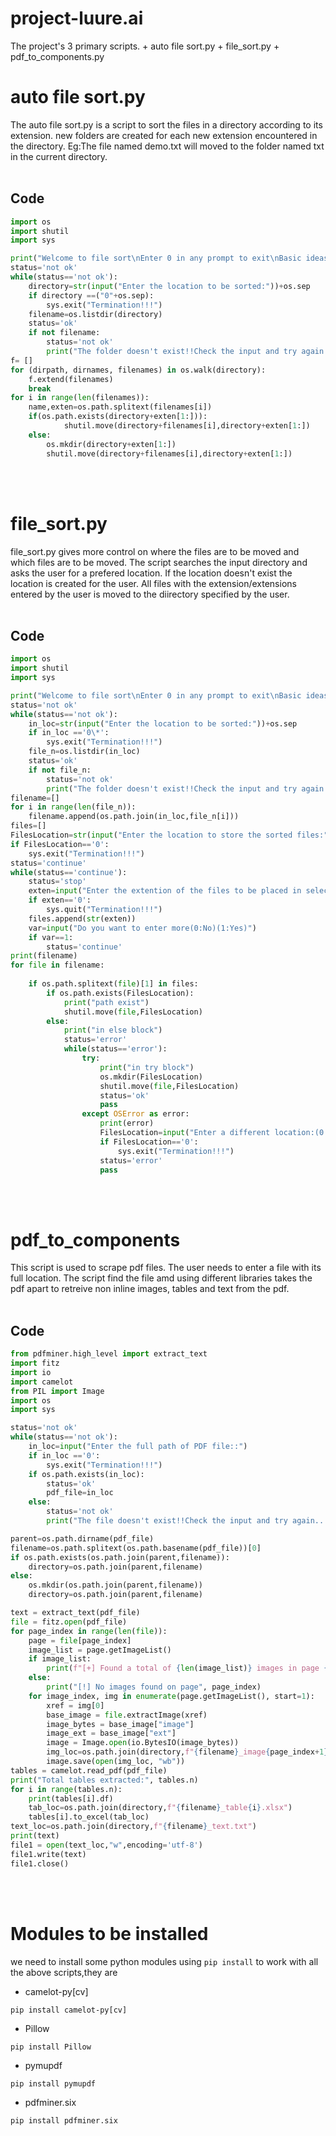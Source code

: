 # project-luure.ai
The project's 3 primary scripts.
        + auto file sort.py
        + file_sort.py
        + pdf_to_components.py
# auto file sort.py
The auto file sort.py is a script to sort the files in a directory according to its extension. new folders are created for each new extension encountered in the directory.
Eg:The file named demo.txt will moved to the folder named txt in the current directory.<br><br>
## Code<br>
```python
import os
import shutil
import sys

print("Welcome to file sort\nEnter 0 in any prompt to exit\nBasic ideas of files and file extensions are necessary for operation of the program")
status='not ok'
while(status=='not ok'):
    directory=str(input("Enter the location to be sorted:"))+os.sep
    if directory ==("0"+os.sep):
        sys.exit("Termination!!!")
    filename=os.listdir(directory)
    status='ok'
    if not filename:
        status='not ok'
        print("The folder doesn't exist!!Check the input and try again...\n0 for termination")
f= []
for (dirpath, dirnames, filenames) in os.walk(directory):
    f.extend(filenames)
    break
for i in range(len(filenames)):
    name,exten=os.path.splitext(filenames[i])
    if(os.path.exists(directory+exten[1:])):
            shutil.move(directory+filenames[i],directory+exten[1:])
    else:
        os.mkdir(directory+exten[1:])
        shutil.move(directory+filenames[i],directory+exten[1:])
```
<br><br>
# file_sort.py
file_sort.py gives more control on where the files are to be moved and which files are to be moved. The script searches the input directory and asks the user for a prefered location. If the location doesn't exist the location is created for the user. All files with the extension/extensions entered by the user is moved to the diirectory specified by the user.<br><br>
## Code<br>
```python
import os
import shutil
import sys

print("Welcome to file sort\nEnter 0 in any prompt to exit\nBasic ideas of files and file extensions are necessary for operation of the program")
status='not ok'
while(status=='not ok'):
    in_loc=str(input("Enter the location to be sorted:"))+os.sep
    if in_loc =='0\*':
        sys.exit("Termination!!!")
    file_n=os.listdir(in_loc)
    status='ok'
    if not file_n:
        status='not ok'
        print("The folder doesn't exist!!Check the input and try again...\n0 for termination")
filename=[]
for i in range(len(file_n)):
    filename.append(os.path.join(in_loc,file_n[i]))
files=[]
FilesLocation=str(input("Enter the location to store the sorted files:"))
if FilesLocation=='0':
    sys.exit("Termination!!!")
status='continue'
while(status=='continue'):
    status='stop'
    exten=input("Enter the extention of the files to be placed in selected location:")
    if exten=='0':
        sys.quit("Termination!!!")
    files.append(str(exten))
    var=input("Do you want to enter more(0:No)(1:Yes)")
    if var==1:
        status='continue'
print(filename)
for file in filename:
    
    if os.path.splitext(file)[1] in files:
        if os.path.exists(FilesLocation):
            print("path exist")
            shutil.move(file,FilesLocation)
        else:
            print("in else block")
            status='error'
            while(status=='error'):
                try:
                    print("in try block")
                    os.mkdir(FilesLocation)
                    shutil.move(file,FilesLocation)
                    status='ok'
                    pass
                except OSError as error:
                    print(error)
                    FilesLocation=input("Enter a different location:(0 for termination)")
                    if FilesLocation=='0':
                        sys.exit("Termination!!!")
                    status='error'
                    pass
```
<br><br>
# pdf_to_components
This script is used to scrape pdf files. The user needs to enter a file with its full location. The script find the file amd using different libraries takes the pdf apart to retreive non inline images, tables and text from the pdf.<br><br>
## Code<br>
```python
from pdfminer.high_level import extract_text
import fitz
import io
import camelot
from PIL import Image
import os
import sys

status='not ok'
while(status=='not ok'):
	in_loc=input("Enter the full path of PDF file::")
	if in_loc =='0':
		sys.exit("Termination!!!")
	if os.path.exists(in_loc):
		status='ok'
		pdf_file=in_loc
	else:
		status='not ok'
		print("The file doesn't exist!!Check the input and try again...\n0 for termination")

parent=os.path.dirname(pdf_file)
filename=os.path.splitext(os.path.basename(pdf_file))[0]
if os.path.exists(os.path.join(parent,filename)):
	directory=os.path.join(parent,filename)
else:
	os.mkdir(os.path.join(parent,filename))
	directory=os.path.join(parent,filename)

text = extract_text(pdf_file)
file = fitz.open(pdf_file)
for page_index in range(len(file)):
	page = file[page_index]
	image_list = page.getImageList()
	if image_list:
		print(f"[+] Found a total of {len(image_list)} images in page {page_index}")
	else:
		print("[!] No images found on page", page_index)
	for image_index, img in enumerate(page.getImageList(), start=1):
		xref = img[0]
		base_image = file.extractImage(xref)
		image_bytes = base_image["image"]
		image_ext = base_image["ext"]
		image = Image.open(io.BytesIO(image_bytes))
		img_loc=os.path.join(directory,f"{filename}_image{page_index+1}_{image_index}.{image_ext}")
		image.save(open(img_loc, "wb"))
tables = camelot.read_pdf(pdf_file)
print("Total tables extracted:", tables.n)
for i in range(tables.n):
	print(tables[i].df)
	tab_loc=os.path.join(directory,f"{filename}_table{i}.xlsx")
	tables[i].to_excel(tab_loc)
text_loc=os.path.join(directory,f"{filename}_text.txt")
print(text)
file1 = open(text_loc,"w",encoding='utf-8')
file1.write(text)
file1.close()
```
<br><br>
# Modules to be installed 
we need to install some python modules  using `pip install` to work with all the above scripts,they are
* camelot-py[cv]
```
pip install camelot-py[cv]
```
* Pillow
```
pip install Pillow
```
* pymupdf
```
pip install pymupdf
```
* pdfminer.six
```
pip install pdfminer.six
```

